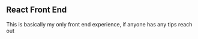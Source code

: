 ## React Front End

This is basically my only front end experience, if anyone has any tips reach out
